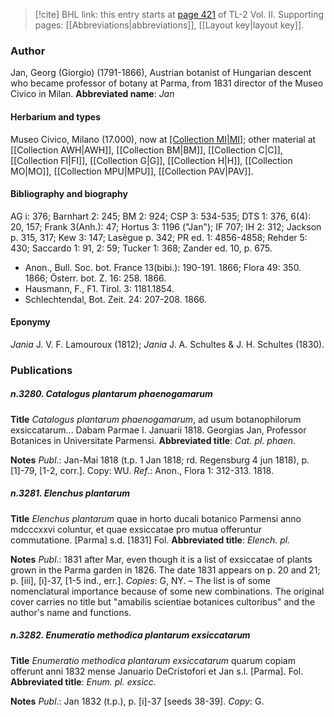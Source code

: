 > [!cite] BHL link: this entry starts at [page 421](https://www.biodiversitylibrary.org/page/33068663) of TL-2 Vol. II.
> Supporting pages: [[Abbreviations|abbreviations]], [[Layout key|layout key]].

### Author

Jan, Georg (Giorgio) (1791-1866), Austrian botanist of Hungarian descent who became professor of botany at Parma, from 1831 director of the Museo Civico in Milan. 
**Abbreviated name**: *Jan*

#### Herbarium and types

Museo Civico, Milano (17.000), now at [[Collection MI|MI]](?); other material at [[Collection AWH|AWH]], [[Collection BM|BM]], [[Collection C|C]], [[Collection FI|FI]], [[Collection G|G]], [[Collection H|H]], [[Collection MO|MO]], [[Collection MPU|MPU]], [[Collection PAV|PAV]].

#### Bibliography and biography

AG i: 376; Barnhart 2: 245; BM 2: 924; CSP 3: 534-535; DTS 1: 376, 6(4): 20, 157; Frank 3(Anh.): 47; Hortus 3: 1196 ("Jan"); IF 707; IH 2: 312; Jackson p. 315, 317; Kew 3: 147; Lasègue p. 342; PR ed. 1: 4856-4858; Rehder 5: 430; Saccardo 1: 91, 2: 59; Tucker 1: 368; Zander ed. 10, p. 675.
- Anon., Bull. Soc. bot. France 13(bibi.): 190-191. 1866; Flora 49: 350. 1866; Österr. bot. Z. 16: 258. 1866.
- Hausmann, F., F1. Tirol. 3: 1181.1854.
- Schlechtendal, Bot. Zeit. 24: 207-208. 1866.

#### Eponymy

*Jania* J. V. F. Lamouroux (1812); *Jania* J. A. Schultes & J. H. Schultes (1830).

### Publications

##### n.3280. Catalogus plantarum phaenogamarum

**Title**
*Catalogus plantarum phaenogamarum*, ad usum botanophilorum exsiccatarum... Dabam Parmae I. Januarii 1818. Georgias Jan, Professor Botanices in Universitate Parmensi.
**Abbreviated title**: *Cat. pl. phaen.*

**Notes**
*Publ*.: Jan-Mai 1818 (t.p. 1 Jan 1818; rd. Regensburg 4 jun 1818), p. \[1\]-79, \[1-2, corr.\]. Copy: WU.
*Ref*.: Anon., Flora 1: 312-313. 1818.

##### n.3281. Elenchus plantarum

**Title**
*Elenchus plantarum* quae in horto ducali botanico Parmensi anno mdcccxxvi coluntur, et quae exsiccatae pro mutua offeruntur commutatione. \[Parma\] s.d. \[1831\] Fol.
**Abbreviated title**: *Elench. pl.*

**Notes**
*Publ*.: 1831 after Mar, even though it is a list of exsiccatae of plants grown in the Parma garden in 1826. The date 1831 appears on p. 20 and 21; p. \[iii\], \[i\]-37, \[1-5 ind., err.\].
*Copies*: G, NY. – The list is of some nomenclatural importance because of some new combinations. The original cover carries no title but "amabilis scientiae botanices cultoribus" and the author's name and functions.

##### n.3282. Enumeratio methodica plantarum exsiccatarum

**Title**
*Enumeratio methodica plantarum exsiccatarum* quarum copiam offerunt anni 1832 mense Januario DeCristofori et Jan s.l. \[Parma\]. Fol.
**Abbreviated title**: *Enum. pl. exsicc.*

**Notes**
*Publ*.: Jan 1832 (t.p.), p. \[i\]-37 \[seeds 38-39\]. *Copy*: G.

